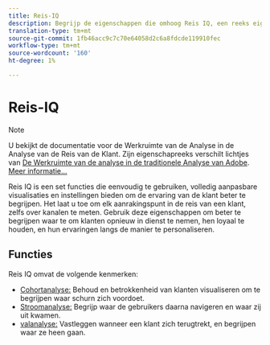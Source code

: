 ```yaml
---
title: Reis-IQ
description: Begrijp de eigenschappen die omhoog Reis IQ, een reeks eigenschappen maken die een deel van de Analyse van Adobe zijn.
translation-type: tm+mt
source-git-commit: 1fb46acc9c7c70e64058d2c6a8fdcde119910fec
workflow-type: tm+mt
source-wordcount: '160'
ht-degree: 1%

---
```



# Reis-IQ

>[!NOTE]
>
>U bekijkt de documentatie voor de Werkruimte van de Analyse in de Analyse van de Reis van de Klant. Zijn eigenschapreeks verschilt lichtjes van [De Werkruimte van de analyse in de traditionele Analyse van Adobe](https://docs.adobe.com/content/help/en/analytics/analyze/analysis-workspace/home.html). [Meer informatie...](/help/getting-started/cja-aa.md)

Reis IQ is een set functies die eenvoudig te gebruiken, volledig aanpasbare visualisaties en instellingen bieden om de ervaring van de klant beter te begrijpen. Het laat u toe om elk aanrakingspunt in de reis van een klant, zelfs over kanalen te meten. Gebruik deze eigenschappen om beter te begrijpen waar te om klanten opnieuw in dienst te nemen, hen loyaal te houden, en hun ervaringen langs de manier te personaliseren.

## Functies

Reis IQ omvat de volgende kenmerken:

* [Cohortanalyse:](visualizations/cohort-table/cohort-analysis.md) Behoud en betrokkenheid van klanten visualiseren om te begrijpen waar schurn zich voordoet.
* [Stroomanalyse:](visualizations/c-flow/flow.md) Begrijp waar de gebruikers daarna navigeren en waar zij uit kwamen.
* [valanalyse:](visualizations/fallout/fallout-flow.md) Vastleggen wanneer een klant zich terugtrekt, en begrijpen waar ze heen gaan.

